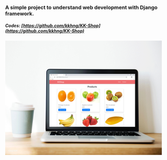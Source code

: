 ### A simple project to understand web development with Django framework.

##### Codes: [https://github.com/kkhng/KK-Shop](https://github.com/kkhng/KK-Shop)

![alt text](./Gif/Computer.gif)
